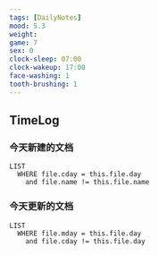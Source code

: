 ```yaml
---
tags: [DailyNotes]
mood: 5.3
weight:
game: 7
sex: 0
clock-sleep: 07:00
clock-wakeup: 17:00
face-washing: 1
tooth-brushing: 1
---
```


## TimeLog


### 今天新建的文档
```dataview
LIST 
  WHERE file.cday = this.file.day
    and file.name != this.file.name
```

### 今天更新的文档
```dataview
LIST
  WHERE file.mday = this.file.day
    and file.cday != this.file.day
```
